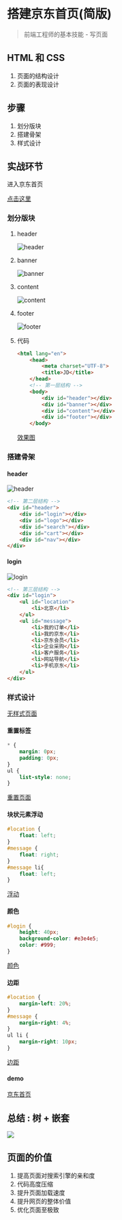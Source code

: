 # 搭建京东首页(简版)

> 前端工程师的基本技能 - 写页面

## HTML 和 CSS

1. 页面的结构设计
1. 页面的表现设计

## 步骤

1. 划分版块
1. 搭建骨架
1. 样式设计

## 实战环节

进入京东首页

[点击这里](https://www.jd.com)

### 划分版块

1. header

    ![header](/images/header.png)

1. banner

    ![banner](/images/banner.png)

1. content

    ![content](/images/content.png)

1. footer

    ![footer](/images/footer.png)

1. 代码

    ```html
    <html lang="en">
        <head>
            <meta charset="UTF-8">
            <title>JD</title>
        </head>
        <!-- 第一层结构 -->
        <body>
            <div id="header"></div>
            <div id="banner"></div>
            <div id="content"></div>
            <div id="footer"></div>
        </body>
    ```

    [效果图](demo/demo6.html)

### 搭建骨架

#### header

![header](/images/header.png)

```html
<!-- 第二层结构 -->
<div id="header">
    <div id="login"></div>
    <div id="logo"></div>
    <div id="search"></div>
    <div id="cart"></div>
    <div id="nav"></div>
</div>
```

#### login

![login](/images/login.png)

```html
<!-- 第三层结构 -->
<div id="login">
    <ul id="location">
        <li>北京</li>
    </ul>
    <ul id="message">
        <li>我的订单</li>
        <li>我的京东</li>
        <li>京东会员</li>
        <li>企业采购</li>
        <li>客户服务</li>
        <li>网站导航</li>
        <li>手机京东</li>
    </ul>
</div>
```

### 样式设计

[无样式页面](demo1.html)

#### 重置标签

```CSS
* {
    margin: 0px;
    padding: 0px;
}
ul {
    list-style: none;
}
```

[重置页面](demo2.html)

#### 块状元素浮动

```CSS
#location {
    float: left;
}
#message {
    float: right;
}
#message li{
    float: left;
}
```

[浮动](demo3.html)

#### 颜色

```CSS
#login {
    height: 40px;
    background-color: #e3e4e5;
    color: #999;
}
```
[颜色](demo4.html)

#### 边距

```CSS
#location {
    margin-left: 20%;
}
#message {
    margin-right: 4%;
}
ul li {
    margin-right: 10px;
}
```

[边距](demo5.html)

#### demo

[京东首页](demo.html)

## 总结 : 树 + 嵌套

![](/images/tree.png)

## 页面的价值

1. 提高页面对搜索引擎的亲和度
1. 代码高度压缩
1. 提升页面加载速度
1. 提升网页的整体价值
1. 优化页面至极致